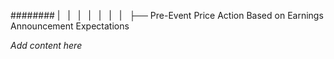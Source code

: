 ######## |   |   |   |   |   |   |   ├── Pre-Event Price Action Based on Earnings Announcement Expectations

*Add content here*